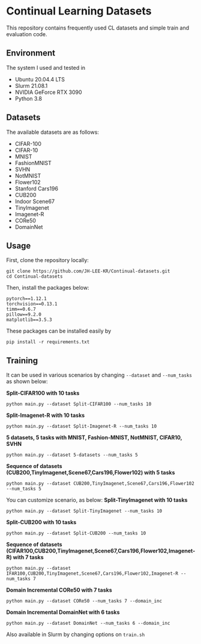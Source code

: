 # Continual Learning Datasets

This repository contains frequently used CL datasets and simple train and evaluation code.

## Environment
The system I used and tested in
- Ubuntu 20.04.4 LTS
- Slurm 21.08.1
- NVIDIA GeForce RTX 3090
- Python 3.8

## Datasets
The available datasets are as follows:
- CIFAR-100
- CIFAR-10
- MNIST
- FashionMNIST
- SVHN
- NotMNIST
- Flower102
- Stanford Cars196
- CUB200
- Indoor Scene67
- TinyImagenet
- Imagenet-R
- CORe50
- DomainNet

## Usage
First, clone the repository locally:
```
git clone https://github.com/JH-LEE-KR/Continual-datasets.git
cd Continual-datasets
```
Then, install the packages below:
```
pytorch==1.12.1
torchvision==0.13.1
timm==0.6.7
pillow==9.2.0
matplotlib==3.5.3
```
These packages can be installed easily by 
```
pip install -r requirements.txt
```

## Training
It can be used in various scenarios by changing `--dataset` and `--num_tasks` as shown below:

**Split-CIFAR100 with 10 tasks**
```
python main.py --dataset Split-CIFAR100 --num_tasks 10
```


**Split-Imagenet-R with 10 tasks**
```
python main.py --dataset Split-Imagenet-R --num_tasks 10
```


**5 datasets, 5 tasks with MNIST, Fashion-MNIST, NotMNIST, CIFAR10, SVHN**
```
python main.py --dataset 5-datasets --num_tasks 5
```


**Sequence of datasets (CUB200,TinyImagenet,Scene67,Cars196,Flower102) with 5 tasks**
```
python main.py --dataset CUB200,TinyImagenet,Scene67,Cars196,Flower102 --num_tasks 5
```


You can customize scenario, as below:
**Split-TinyImagenet with 10 tasks**
```
python main.py --dataset Split-TinyImagenet --num_tasks 10
```


**Split-CUB200 with 10 tasks**
```
python main.py --dataset Split-CUB200 --num_tasks 10
```


**Sequence of datasets (CIFAR100,CUB200,TinyImagenet,Scene67,Cars196,Flower102,Imagenet-R) with 7 tasks**
```
python main.py --dataset IFAR100,CUB200,TinyImagenet,Scene67,Cars196,Flower102,Imagenet-R --num_tasks 7
```


**Domain Incremental CORe50 with 7 tasks**
```
python main.py --dataset CORe50 --num_tasks 7 --domain_inc
```


**Domain Incremental DomainNet with 6 tasks**
```
python main.py --dataset DomainNet --num_tasks 6 --domain_inc
```


Also available in Slurm by changing options on `train.sh`
